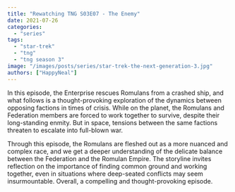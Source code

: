 ```yaml
---
title: "Rewatching TNG S03E07 - The Enemy"
date: 2021-07-26
categories: 
  - "series"
tags: 
  - "star-trek"
  - "tng"
  - "tng season 3"
image: "/images/posts/series/star-trek-the-next-generation-3.jpg"
authors: ["HappyNeal"]
---
```

In this episode, the Enterprise rescues Romulans from a crashed ship, and what follows is a thought-provoking exploration of the dynamics between opposing factions in times of crisis. While on the planet, the Romulans and Federation members are forced to work together to survive, despite their long-standing enmity. But in space, tensions between the same factions threaten to escalate into full-blown war.

Through this episode, the Romulans are fleshed out as a more nuanced and complex race, and we get a deeper understanding of the delicate balance between the Federation and the Romulan Empire. The storyline invites reflection on the importance of finding common ground and working together, even in situations where deep-seated conflicts may seem insurmountable. Overall, a compelling and thought-provoking episode.
